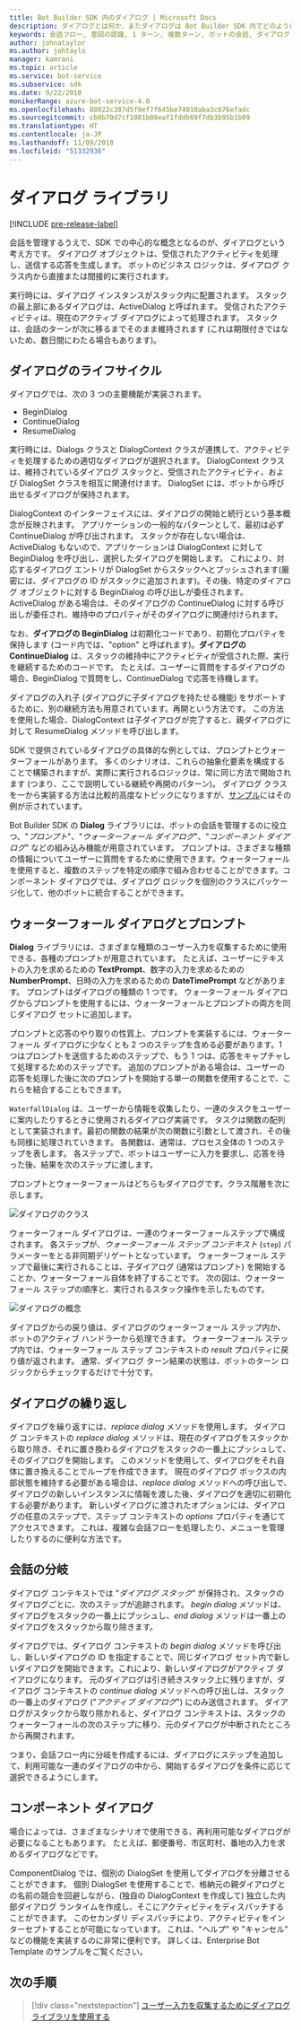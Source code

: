 ```yaml
---
title: Bot Builder SDK 内のダイアログ | Microsoft Docs
description: ダイアログとは何か、またダイアログは Bot Builder SDK 内でどのように機能するのかについて説明します。
keywords: 会話フロー, 意図の認識, 1 ターン, 複数ターン, ボットの会話, ダイアログ, プロンプト, ウォーターフォール, ダイアログ セット
author: johnataylor
ms.author: johtaylo
manager: kamrani
ms.topic: article
ms.service: bot-service
ms.subservice: sdk
ms.date: 9/22/2018
monikerRange: azure-bot-service-4.0
ms.openlocfilehash: 88022c387d5f9ef7f645be74010aba3c676efadc
ms.sourcegitcommit: cb0b70d7cf1081b08eaf1fddb69f7db3b95b1b09
ms.translationtype: HT
ms.contentlocale: ja-JP
ms.lasthandoff: 11/09/2018
ms.locfileid: "51332936"
---
```

# <a name="dialogs-library"></a>ダイアログ ライブラリ

[!INCLUDE [pre-release-label](../includes/pre-release-label.md)]

会話を管理するうえで、SDK での中心的な概念となるのが、ダイアログという考え方です。 ダイアログ オブジェクトは、受信されたアクティビティを処理し、送信する応答を生成します。 ボットのビジネス ロジックは、ダイアログ クラス内から直接または間接的に実行されます。

実行時には、ダイアログ インスタンスがスタック内に配置されます。 スタックの最上部にあるダイアログは、ActiveDialog と呼ばれます。 受信されたアクティビティは、現在のアクティブ ダイアログによって処理されます。 スタックは、会話のターンが次に移るまでそのまま維持されます (これは期限付きではないため、数日間にわたる場合もあります)。 

## <a name="dialog-lifecycle"></a>ダイアログのライフサイクル

ダイアログでは、次の 3 つの主要機能が実装されます。
- BeginDialog
- ContinueDialog
- ResumeDialog

実行時には、Dialogs クラスと DialogContext クラスが連携して、アクティビティを処理するための適切なダイアログが選択されます。 DialogContext クラスは、維持されているダイアログ スタックと、受信されたアクティビティ、および DialogSet クラスを相互に関連付けます。 DialogSet には、ボットから呼び出せるダイアログが保持されます。

DialogContext のインターフェイスには、ダイアログの開始と続行という基本概念が反映されます。 アプリケーションの一般的なパターンとして、最初は必ず ContinueDialog が呼び出されます。 スタックが存在しない場合は、ActiveDialog もないので、アプリケーションは DialogContext に対して BeginDialog を呼び出し、選択したダイアログを開始します。 これにより、対応するダイアログ エントリが DialogSet からスタックへとプッシュされます(厳密には、ダイアログの ID がスタックに追加されます)。その後、特定のダイアログ オブジェクトに対する BeginDialog の呼び出しが委任されます。 ActiveDialog がある場合は、そのダイアログの ContinueDialog に対する呼び出しが委任され、維持中のプロパティがそのダイアログに関連付けられます。

なお、**ダイアログの BeginDialog** は初期化コードであり、初期化プロパティを保持します (コード内では、"option" と呼ばれます)。**ダイアログの ContinueDialog** は、スタックの維持中にアクティビティが受信された際、実行を継続するためのコードです。 たとえば、ユーザーに質問をするダイアログの場合、BeginDialog で質問をし、ContinueDialog で応答を待機します。

ダイアログの入れ子 (ダイアログに子ダイアログを持たせる機能) をサポートするために、別の継続方法も用意されています。再開という方法です。 この方法を使用した場合、DialogContext は子ダイアログが完了すると、親ダイアログに対して ResumeDialog メソッドを呼び出します。

SDK で提供されているダイアログの具体的な例としては、プロンプトとウォーターフォールがあります。 多くのシナリオは、これらの抽象化要素を構成することで構築されますが、実際に実行されるロジックは、常に同じ方法で開始されます (つまり、ここで説明している継続や再開のパターン)。 ダイアログ クラスを一から実装する方法は比較的高度なトピックになりますが、[サンプル](https://github.com/Microsoft/BotBuilder-samples)にはその例が示されています。

Bot Builder SDK の **Dialog** ライブラリには、ボットの会話を管理するのに役立つ、"_プロンプト_"、"_ウォーターフォール ダイアログ_"、"_コンポーネント ダイアログ_" などの組み込み機能が用意されています。 プロンプトは、さまざまな種類の情報についてユーザーに質問をするために使用できます。ウォーターフォールを使用すると、複数のステップを特定の順序で組み合わせることができます。コンポーネント ダイアログでは、ダイアログ ロジックを個別のクラスにパッケージ化して、他のボットに統合することができます。
## <a name="waterfall-dialogs-and-prompts"></a>ウォーターフォール ダイアログとプロンプト

**Dialog** ライブラリには、さまざまな種類のユーザー入力を収集するために使用できる、各種のプロンプトが用意されています。 たとえば、ユーザーにテキストの入力を求めるための **TextPrompt**、数字の入力を求めるための **NumberPrompt**、日時の入力を求めるための **DateTimePrompt** などがあります。 プロンプトはダイアログの種類の 1 つです。 ウォーターフォール ダイアログからプロンプトを使用するには、ウォーターフォールとプロンプトの両方を同じダイアログ セットに追加します。 

プロンプトと応答のやり取りの性質上、プロンプトを実装するには、ウォーターフォール ダイアログに少なくとも 2 つのステップを含める必要があります。1 つはプロンプトを送信するためのステップで、もう 1 つは、応答をキャプチャして処理するためのステップです。  追加のプロンプトがある場合は、ユーザーの応答を処理した後に次のプロンプトを開始する単一の関数を使用することで、これらを結合することもできます。

`WaterfallDialog` は、ユーザーから情報を収集したり、一連のタスクをユーザーに案内したりするときに使用されるダイアログ実装です。 タスクは関数の配列として実装されます。最初の関数の結果が次の関数に引数として渡され、その後も同様に処理されていきます。 各関数は、通常は、プロセス全体の 1 つのステップを表します。 各ステップで、ボットはユーザーに入力を要求し、応答を待った後、結果を次のステップに渡します。 

プロンプトとウォーターフォールはどちらもダイアログです。クラス階層を次に示します。 

![ダイアログのクラス](media/bot-builder-dialog-classes.png)

ウォーターフォール ダイアログは、一連のウォーターフォールステップで構成されます。 各ステップが、_ウォーターフォール ステップ コンテキスト_ (`step`) パラメーターをとる非同期デリゲートとなっています。 ウォーターフォール ステップで最後に実行されることは、子ダイアログ (通常はプロンプト) を開始することか、ウォーターフォール自体を終了することです。 次の図は、ウォーターフォール ステップの順序と、実行されるスタック操作を示したものです。

![ダイアログの概念](media/bot-builder-dialog-concept.png)

ダイアログからの戻り値は、ダイアログのウォーターフォール ステップ内か、ボットのアクティブ ハンドラーから処理できます。
ウォーターフォール ステップ内では、ウォーターフォール ステップ コンテキストの _result_ プロパティに戻り値が返されます。
通常、ダイアログ ターン結果の状態は、ボットのターン ロジックからチェックするだけで十分です。

## <a name="repeating-a-dialog"></a>ダイアログの繰り返し

ダイアログを繰り返すには、*replace dialog* メソッドを使用します。 ダイアログ コンテキストの *replace dialog* メソッドは、現在のダイアログをスタックから取り除き、それに置き換わるダイアログをスタックの一番上にプッシュして、そのダイアログを開始します。 このメソッドを使用して、ダイアログをそれ自体に置き換えることでループを作成できます。 現在のダイアログ ボックスの内部状態を維持する必要がある場合は、_replace dialog_ メソッドへの呼び出しで、ダイアログの新しいインスタンスに情報を渡した後、ダイアログを適切に初期化する必要があります。 新しいダイアログに渡されたオプションには、ダイアログの任意のステップで、ステップ コンテキストの _options_ プロパティを通じてアクセスできます。 これは、複雑な会話フローを処理したり、メニューを管理したりするのに便利な方法です。

## <a name="branch-a-conversation"></a>会話の分岐

ダイアログ コンテキストでは "_ダイアログ スタック_" が保持され、スタックのダイアログごとに、次のステップが追跡されます。 _begin dialog_ メソッドは、ダイアログをスタックの一番上にプッシュし、_end dialog_ メソッドは一番上のダイアログをスタックから取り除きます。

ダイアログでは、ダイアログ コンテキストの _begin dialog_ メソッドを呼び出し、新しいダイアログの ID を指定することで、同じダイアログ セット内で新しいダイアログを開始できます。これにより、新しいダイアログがアクティブ ダイアログになります。 元のダイアログは引き続きスタック上に残りますが、ダイアログ コンテキストの _continue dialog_ メソッドへの呼び出しは、スタックの一番上のダイアログ ("_アクティブ ダイアログ_") にのみ送信されます。 ダイアログがスタックから取り除かれると、ダイアログ コンテキストは、スタックのウォーターフォールの次のステップに移り、元のダイアログが中断されたところから再開されます。

つまり、会話フロー内に分岐を作成するには、ダイアログにステップを追加して、利用可能な一連のダイアログの中から、開始するダイアログを条件に応じて選択できるようにします。

## <a name="component-dialog"></a>コンポーネント ダイアログ
場合によっては、さまざまなシナリオで使用できる、再利用可能なダイアログが必要になることもあります。 たとえば、郵便番号、市区町村、番地の入力を求めるダイアログなどです。 

ComponentDialog では、個別の DialogSet を使用してダイアログを分離させることができます。 個別 DialogSet を使用することで、格納元の親ダイアログとの名前の競合を回避しながら、(独自の DialogContext を作成して) 独立した内部ダイアログ ランタイムを作成し、そこにアクティビティをディスパッチすることができます。 このセカンダリ ディスパッチにより、アクティビティをインターセプトすることが可能になっています。 これは、"ヘルプ" や "キャンセル" などの機能を実装するのに非常に便利です。  詳しくは、Enterprise Bot Template のサンプルをご覧ください。 

## <a name="next-steps"></a>次の手順

> [!div class="nextstepaction"]
> [ユーザー入力を収集するためにダイアログ ライブラリを使用する](bot-builder-prompts.md)
